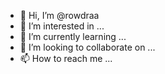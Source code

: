 - 👋 Hi, I’m @rowdraa
- 👀 I’m interested in ...
- 🌱 I’m currently learning ...
- 💞️ I’m looking to collaborate on ...
- 📫 How to reach me ...

<!---
rowdraa/rowdraa is a ✨ special ✨ repository because its `README.md` (this file) appears on your GitHub profile.
You can click the Preview link to take a look at your changes.
--->
